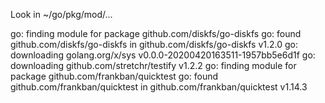 
Look in ~/go/pkg/mod/...

go: finding module for package github.com/diskfs/go-diskfs
go: found github.com/diskfs/go-diskfs in github.com/diskfs/go-diskfs v1.2.0
go: downloading golang.org/x/sys v0.0.0-20200420163511-1957bb5e6d1f
go: downloading github.com/stretchr/testify v1.2.2
go: finding module for package github.com/frankban/quicktest
go: found github.com/frankban/quicktest in github.com/frankban/quicktest v1.14.3


